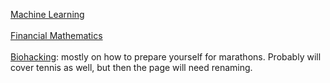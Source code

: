 [Machine Learning](ML.md)<br />   
[Financial Mathematics](FM.md)<br />     
[Biohacking](BIOHACKING.md): mostly on how to prepare yourself for marathons. Probably will cover tennis as well, but then the page will need renaming.<br />  
